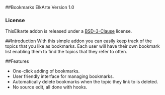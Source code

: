 ##Bookmarks ElkArte Version 1.0

### License
ThisElkarte addon is released under a [BSD-3-Clause](http://opensource.org/licenses/BSD-3-Clause) license.

##Introduction
With this simple addon you can easily keep track of the topics that you like as bookmarks.  Each user will have their own bookmark list enabling them to find the topics that they refer to often.

##Features
  - One-click adding of bookmarks.
  - User friendly interface for managing bookmarks.
  - Automatically delete bookmarks when the topic they link to is deleted.
  - No source edit, all done with hooks.